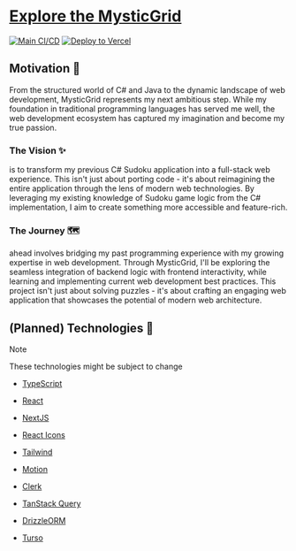 # [Explore the MysticGrid](https://nextjs-mysticgrid.vercel.app/)

[![Main CI/CD](https://github.com/Neonsy/NextJS-MysticGrid/actions/workflows/main-ci-cd.yml/badge.svg)](https://github.com/Neonsy/NextJS-MysticGrid/actions/workflows/main-ci-cd.yml)
[![Deploy to Vercel](https://github.com/Neonsy/NextJS-MysticGrid/actions/workflows/deploy.yml/badge.svg)](https://github.com/Neonsy/NextJS-MysticGrid/actions/workflows/deploy.yml)

## Motivation 🎯

From the structured world of C# and Java to the dynamic landscape of web development, MysticGrid represents my next ambitious step.
While my foundation in traditional programming languages has served me well, the web development ecosystem has captured my imagination and become my true passion.

### The Vision ✨
is to transform my previous C# Sudoku application into a full-stack web experience. This isn't just about porting code - it's about reimagining the entire application through the lens of modern web technologies.
By leveraging my existing knowledge of Sudoku game logic from the C# implementation, I aim to create something more accessible and feature-rich.

### The Journey 🗺️
ahead involves bridging my past programming experience with my growing expertise in web development.
Through MysticGrid, I'll be exploring the seamless integration of backend logic with frontend interactivity, while learning and implementing current web development best practices.
This project isn't just about solving puzzles - it's about crafting an engaging web application that showcases the potential of modern web architecture.

## (Planned) Technologies 💎

> [!NOTE]
> These technologies might be subject to change

- [TypeScript](https://www.typescriptlang.org/)
- [React](https://react.dev/)
- [NextJS](https://nextjs.org/)

- [React Icons](https://react-icons.github.io/react-icons/)
- [Tailwind](https://tailwindcss.com/)
- [Motion](https://www.motion.dev/)

- [Clerk](https://clerk.com/)
- [TanStack Query](https://tanstack.com/query)
- [DrizzleORM](https://orm.drizzle.team/)
- [Turso](https://turso.tech/)
